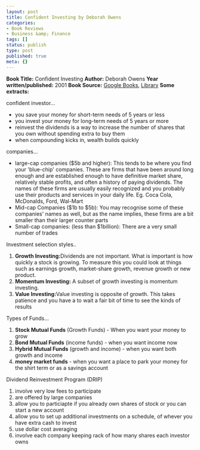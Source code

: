 ```yaml
---
layout: post
title: Confident Investing by Deborah Owens
categories:
- Book Reviews
- Business &amp; Finance
tags: []
status: publish
type: post
published: true
meta: {}
---
```

<strong>Book Title:</strong> Confident Investing
<strong>Author:</strong> Deborah Owens
<strong>Year written/published:</strong> 2001
<strong>Book Source:</strong> <a href="http://books.google.com/books?id=X4oOAAAACAAJ&amp;dq=confident+investing">Google Books</a>, <a href="http://vistaweb.nlb.gov.sg/cgi-bin/cw_cgi?fullRecord+29077+3002+10775091+1+2">Library</a>
<strong>Some extracts:</strong>

confident investor...
<ul>
	<li>you save your money for short-term needs of 5 years or less</li>
	<li>you invest your money for long-term needs of 5 years or more</li>
	<li>reinvest the dividends is a way to increase the number of shares that you own without spending extra to buy them</li>
	<li>when compounding kicks in, wealth builds quickly</li>
</ul>
companies...
<ul>
	<li>large-cap companies ($5b and higher): This tends to be where you find your 'blue-chip' companies. These are firms that have been around long enough and are established enough to have definitive market share, relatively stable profits, and often a history of paying dividends. The names of these firms are usually easily recognized and you probably use their products and services in your daily life. Eg. Coca Cola, McDonalds, Ford, Wal-Mart</li>
	<li>Mid-cap Companies ($1b to $5b): You may recognise some of these companies' names as well, but as the name implies, these firms are a bit smaller than their larger counter parts</li>
	<li>Small-cap companies: (less than $1billion): There are a very small number of trades</li>
</ul>
Investment selection styles..
<ol>
	<li><strong>Growth Investing:</strong>Dividends are not important. What is important is how quickly a stock is growing. To measure this you could look at things such as earnings growth, market-share growth, revenue growth or new product.</li>
	<li><strong>Momentum Investing:</strong> A subset of growth investing is momentum investing.</li>
	<li><strong>Value Investing:</strong>Value investing is opposite of growth. This takes patience and you have a to wait a fair bit of time to see the kinds of results</li>
</ol>
Types of Funds...
<ol>
	<li><strong>Stock Mutual Funds</strong> (Growth Funds) - When you want your money to grow</li>
	<li><strong>Bond Mutual Funds</strong> (income funds) - when you want income now</li>
	<li><strong>Hybrid Mutual Funds</strong> (growth and income) - when you want both growth and income</li>
	<li><strong>money market funds</strong> - when you want a place to park your money for the shirt term or as a savings account</li>
</ol>
Dividend Reinvestment Program (DRIP)
<ol>
	<li>involve very low fees to participate</li>
	<li>are offered by large companies</li>
	<li>allow you to particiapte if you already own shares of stock or you can start a new account</li>
	<li>allow you to set up additional investments on a schedule, of whever you have extra cash to invest</li>
	<li>use dollar cost averaging</li>
	<li>involve each company keeping rack of how many shares each investor owns</li>
</ol>
